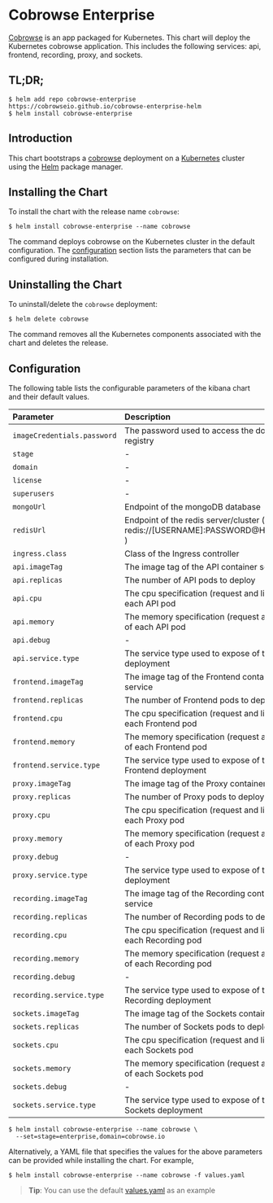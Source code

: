 # Cobrowse Enterprise

[Cobrowse](https://github.com/cobrowseio/cobrowse-enterprise-helm)
is an app packaged for Kubernetes. This chart will deploy the Kubernetes cobrowse application. This includes the following services: api, frontend, recording, proxy, and sockets.

## TL;DR;

```console
$ helm add repo cobrowse-enterprise https://cobrowseio.github.io/cobrowse-enterprise-helm
$ helm install cobrowse-enterprise
```

## Introduction

This chart bootstraps a [cobrowse](https://github.com/cobrowseio/cobrowse-enterprise-helm/tree/master)
deployment on a [Kubernetes](http://kubernetes.io) cluster using the [Helm](https://helm.sh)
package manager.

## Installing the Chart

To install the chart with the release name `cobrowse`:

```console
$ helm install cobrowse-enterprise --name cobrowse
```

The command deploys cobrowse on the Kubernetes cluster in the default
configuration. The [configuration](#configuration) section lists the parameters
that can be configured during installation.

## Uninstalling the Chart

To uninstall/delete the `cobrowse` deployment:

```console
$ helm delete cobrowse
```

The command removes all the Kubernetes components associated with the chart and
deletes the release.

## Configuration

The following table lists the configurable parameters of the kibana chart and
their default values.

| Parameter                      | Description                                                                                                     | Default                                                  |
|:-------------------------------|:----------------------------------------------------------------------------------------------------------------|:---------------------------------------------------------|
| `imageCredentials.password`    | The password used to access the docker registry                                                                      | `nil`   |
| `stage`                        | -                                                                                               | `nil`                                           |
| `domain`                       | -                                                    |  `nil`                                             |
| `license`                      | -                                                |  `nil`                                                |
| `superusers`                   | -    | `nil`                                                    |
| `mongoUrl`                     | Endpoint of the mongoDB database                     | `nil`                                                    |
| `redisUrl`                     | Endpoint of the redis server/cluster (i.e. redis://[USERNAME]:PASSWORD@HOST:PORT )                                                                            | `false`                                                  |
| `ingress.class`                | Class of the Ingress controller                                                                             | `nil`                                                    |
| `api.imageTag`                    | The image tag of the API container service                                                                           | `nil`                                                    |
| `api.replicas`                 | The number of API pods to deploy                                                   | `1`                                                   |
| `api.cpu`                      | The cpu specification (request and limits) of each API pod                         | `256m`              |
| `api.memory`                   | The memory specification (request and limits) of each API pod                                    | `256Mi`                                                  |
| `api.debug`                    | -                                                                     | `nil`                                                    |
| `api.service.type`             | The service type used to expose of the API deployment                              | `ClusterIP`   |
| `frontend.imageTag`                    | The image tag of the Frontend container service                                                                           | `nil`                                                    |
| `frontend.replicas`                 | The number of Frontend pods to deploy                                                   | `1`                                                   |
| `frontend.cpu`                      | The cpu specification (request and limits) of each Frontend pod                         | `256m`              |
| `frontend.memory`                   | The memory specification (request and limits) of each Frontend pod                                    | `256Mi`                                                  |
| `frontend.service.type`             | The service type used to expose of the Frontend deployment                              | `ClusterIP`   |
| `proxy.imageTag`                    | The image tag of the Proxy container service                                                                           | `nil`                                                    |
| `proxy.replicas`                 | The number of Proxy pods to deploy                                                   | `1`                                                   |
| `proxy.cpu`                      | The cpu specification (request and limits) of each Proxy pod                         | `256m`              |
| `proxy.memory`                   | The memory specification (request and limits) of each Proxy pod                                    | `256Mi`                                                  |
| `proxy.debug`                    | -                                                                     | `nil`                                                    |
| `proxy.service.type`             | The service type used to expose of the Proxy deployment                              | `ClusterIP`   |
| `recording.imageTag`                    | The image tag of the Recording container service                                                                           | `nil`                                                    |
| `recording.replicas`                 | The number of Recording pods to deploy                                                   | `1`                                                   |
| `recording.cpu`                      | The cpu specification (request and limits) of each Recording pod                         | `256m`              |
| `recording.memory`                   | The memory specification (request and limits) of each Recording pod                                    | `256Mi`                                                  |
| `recording.debug`                    | -                                                                     | `nil`                                                    |
| `recording.service.type`             | The service type used to expose of the Recording deployment                              | `ClusterIP`   |
| `sockets.imageTag`                    | The image tag of the Sockets container service                                                                           | `nil`                                                    |
| `sockets.replicas`                 | The number of Sockets pods to deploy                                                   | `1`                                                   |
| `sockets.cpu`                      | The cpu specification (request and limits) of each Sockets pod                         | `256m`              |
| `sockets.memory`                   | The memory specification (request and limits) of each Sockets pod                                    | `256Mi`                                                  |
| `sockets.debug`                    | -                                                                     | `nil`                                                    |
| `sockets.service.type`             | The service type used to expose of the Sockets deployment                              | `ClusterIP`   |

```console
$ helm install cobrowse-enterprise --name cobrowse \
  --set=stage=enterprise,domain=cobrowse.io
```

Alternatively, a YAML file that specifies the values for the above parameters
can be provided while installing the chart. For example,

```console
$ helm install cobrowse-enterprise --name cobrowse -f values.yaml
```

> **Tip**: You can use the default [values.yaml](values.yaml) as an example